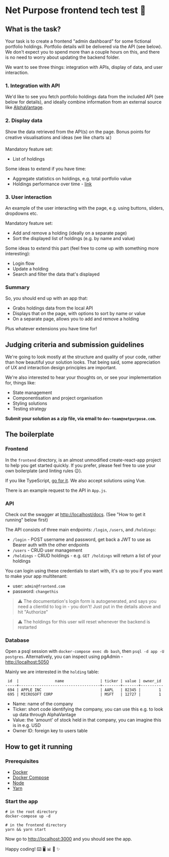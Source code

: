 # Net Purpose frontend tech test 🎨

## What is the task?

Your task is to create a frontend "admin dashboard" for some fictional portfolio holdings. Portfolio details will be delivered via the API (see below). We don't expect you to spend more than a couple hours on this, and there is no need to worry about updating the backend folder.

We want to see three things: integration with APIs, display of data, and user interaction.

### 1. Integration with API

We'd like to see you fetch portfolio holdings data from the included API (see below for details), and ideally combine information from an external source like [AlphaVantage](https://www.alphavantage.co/).

### 2. Display data

Show the data retrieved from the API(s) on the page. Bonus points for creative visualisations and ideas (we like charts 📊)

Mandatory feature set:

- List of holdings

Some ideas to extend if you have time:

- Aggregate statistics on holdings, e.g. total portfolio value
- Holdings performance over time - [link](https://www.alphavantage.co/documentation/#time-series-data)

### 3. User interaction

An example of the user interacting with the page, e.g. using buttons, sliders, dropdowns etc.

Mandatory feature set:

- Add and remove a holding (ideally on a separate page)
- Sort the displayed list of holdings (e.g. by name and value)

Some ideas to extend this part (feel free to come up with something more interesting):

- Login flow
- Update a holding
- Search and filter the data that's displayed

### Summary

So, you should end up with an app that:

- Grabs holdings data from the local API
- Displays that on the page, with options to sort by name or value
- On a separate page, allows you to add and remove a holding

Plus whatever extensions you have time for!

## Judging criteria and submission guidelines

We're going to look mostly at the structure and quality of your code, rather than how beautiful your solution looks. That being said, some appreciation of UX and interaction design principles are important.

We're also interested to hear your thoughts on, or see your implementation for, things like:

- State management
- Componentisation and project organisation
- Styling solutions
- Testing strategy

**Submit your solution as a zip file, via email to `dev-team@netpurpose.com`.**

## The boilerplate

### Frontend

In the `frontend` directory, is an almost unmodified create-react-app project to help you get started quickly. If you prefer, please feel free to use your own boilerplate (and linting rules 😉).

If you like TypeScript, [go for it](https://create-react-app.dev/docs/adding-typescript/). We also accept solutions using Vue.

There is an example request to the API in `App.js`.

### API

Check out the swagger at [http://localhost/docs](http://localhost/docs). (See "How to get it running" below first)

The API consists of three main endpoints: `/login`, `/users`, and `/holdings`:

- `/login` - POST username and password, get back a JWT to use as Bearer auth with the other endpoints
- `/users` - CRUD user management
- `/holdings` - CRUD holdings - e.g. `GET /holdings` will return a list of your holdings

You can login using these credentials to start with, it's up to you if you want to make your app multitenant:

- user: `admin@frontend.com`
- password: `changethis`

> ⚠️  The documentation's login form is autogenerated, and says you need a clientId to log in - you don't! Just put in the details above and hit "Authorize"

> ⚠️ The holdings for this user will reset whenever the backend is restarted



### Database

Open a psql session with `docker-compose exec db bash`, then `psql -d app -U postgres`. Alternatively, you can inspect using pgAdmin - [http://localhost:5050](http://localhost:5050/)

Mainly we are interested in the `holding` table:

```
 id  |                name                | ticker | value | owner_id
-----+------------------------------------+--------+-------+----------
 694 | APPLE INC                          | AAPL   | 82345 |        1
 695 | MICROSOFT CORP                     | MSFT   | 12727 |        1
```

- Name: name of the company
- Ticker: short code identifying the company, you can use this e.g. to look up data through AlphaVantage
- Value: the 'amount' of stock held in that company, you can imagine this is in e.g. USD
- Owner ID: foreign key to users table

## How to get it running

### Prerequisites

- [Docker](https://www.docker.com/)
- [Docker Compose](https://docs.docker.com/compose/install/)
- [Node](https://nodejs.org/en/)
- [Yarn](https://yarnpkg.com/getting-started/install)

### Start the app

```
# in the root directory
docker-compose up -d

# in the frontend directory
yarn && yarn start
```

Now go to [http://localhost:3000](http://localhost:3000) and you should see the app.

Happy coding! ⌨️ 🖥 📊 🎨 ✨
